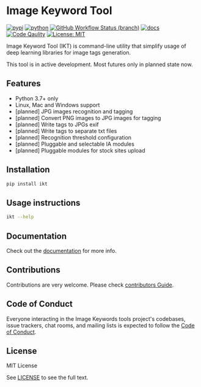 # Image Keyword Tool

[![pypi](https://img.shields.io/pypi/v/ikt.svg)](https://pypi.python.org/pypi/ikt)
[![python](https://img.shields.io/pypi/pyversions/ikt.svg)](https://pypi.python.org/pypi/ikt)
[![GitHub Workflow Status (branch)](https://img.shields.io/github/workflow/status/insspb/ikt/Run%20checks/master)](https://github.com/insspb/ikt)
[![docs](https://readthedocs.org/projects/ikt/badge/?version=latest)](https://ikt.readthedocs.io/en/latest/?badge=latest)
[![Code Qaulity](https://img.shields.io/scrutinizer/g/insspb/ikt.svg)](https://scrutinizer-ci.com/g/insspb/ikt/?branch=master)
[![License: MIT](https://img.shields.io/badge/License-MIT-yellow.svg)](https://opensource.org/licenses/MIT)

Image Keyword Tool (IKT) is command-line utility that simplify usage of deep
learning libraries for image tags generation.

This tool is in active development. Most futures only in planned state now.

## Features

* Python 3.7+ only
* Linux, Mac and Windows support
* [planned] JPG images recognition and tagging
* [planned] Convert PNG images to JPG images for tagging
* [planned] Write tags to JPGs exif
* [planned] Write tags to separate txt files
* [planned] Recognition threshold configuration
* [planned] Pluggable and selectable IA modules
* [planned] Pluggable modules for stock sites upload

## Installation

```bash
pip install ikt
```

## Usage instructions

```bash
ikt --help
```

## Documentation

Check out the [documentation](https://ikt.readthedocs.io/en/latest/) for more
info.

## Contributions

Contributions are very welcome. Please check
[contributors Guide](CONTRIBUTING.md).

## Code of Conduct

Everyone interacting in the Image Keywords tools project's codebases, issue
trackers, chat rooms, and mailing lists is expected to follow the
[Code of Conduct](CODE_OF_CONDUCT.md).

## License

MIT License

See [LICENSE](https://github.com/insspb/ikt/blob/master/LICENSE) to see the full
text.
